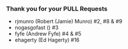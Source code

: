 ### Thank you for your PULL Requests ###

* rjmunro (Robert (Jamie) Munro) #2, #8 & #9
* nogasgofast () #3
* fyfe (Andrew Fyfe) #4 & #5 
* ehagerty (Ed Hagerty) #16
